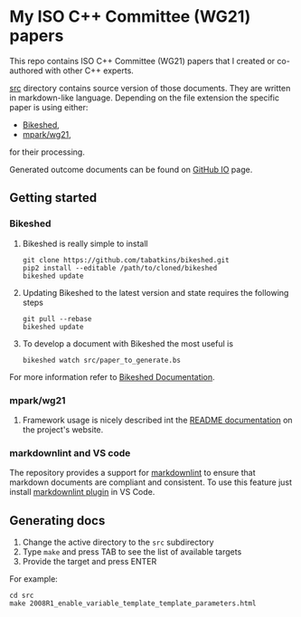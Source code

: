 # My ISO C++ Committee (WG21) papers

This repo contains ISO C++ Committee (WG21) papers that I created or co-authored with other
C++ experts.

[src](src) directory contains source version of those documents. They are written in markdown-like
language. Depending on the file extension the specific paper is using either:

- [Bikeshed](https://github.com/tabatkins/bikeshed),
- [mpark/wg21](https://github.com/mpark/wg21),

for their processing.

Generated outcome documents can be found on [GitHub IO](https://mpusz.github.io/wg21-papers)
page.


## Getting started

### Bikeshed

1. Bikeshed is really simple to install

    ```shell
    git clone https://github.com/tabatkins/bikeshed.git
    pip2 install --editable /path/to/cloned/bikeshed
    bikeshed update
    ```

2. Updating Bikeshed to the latest version and state requires the following steps

    ```shell
    git pull --rebase
    bikeshed update
    ```

3. To develop a document with Bikeshed the most useful is

    ```shell
    bikeshed watch src/paper_to_generate.bs
    ```

For more information refer to [Bikeshed Documentation](https://tabatkins.github.io/bikeshed/).

### mpark/wg21

1. Framework usage is nicely described int the [README documentation](https://github.com/mpark/wg21)
   on the project's website.

### markdownlint and VS code

The repository provides a support for [markdownlint](https://github.com/DavidAnson/markdownlint)
to ensure that markdown documents are compliant and consistent. To use this feature just install
[markdownlint plugin](https://marketplace.visualstudio.com/items?itemName=DavidAnson.vscode-markdownlint)
in VS Code.

## Generating docs

1. Change the active directory to the `src` subdirectory
2. Type `make` and press TAB to see the list of available targets
3. Provide the target and press ENTER

For example:

```shell
cd src
make 2008R1_enable_variable_template_template_parameters.html 
```
